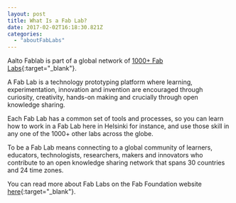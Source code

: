 ```yaml
---
layout: post
title: What Is a Fab Lab?
date: 2017-02-02T16:18:30.821Z
categories:
  - "aboutFabLabs"
---
```


Aalto Fablab is part of a global network of [1000+ Fab Labs](https://www.fablabs.io/labs){:target="_blank"}.

A Fab Lab is a technology prototyping platform where learning, experimentation, innovation and invention are encouraged through curiosity, creativity, hands-on making and crucially through open knowledge sharing.

Each Fab Lab has a common set of tools and processes, so you can learn how to work in a Fab Lab here in Helsinki for instance, and use those skill in any one of the 1000+ other labs across the globe.

To be a Fab Lab means connecting to a global community of learners, educators, technologists, researchers, makers and innovators who contribute to an open knowledge sharing network that spans 30 countries and 24 time zones.

You can read more about Fab Labs on the Fab Foundation website [here](http://fabfoundation.org/index.php/what-is-a-fab-lab/index.html){:target="_blank"}.
